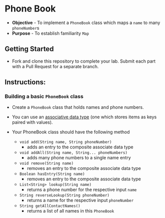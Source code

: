# Phone Book
* **Objective** - To implement a `PhoneBook` class which maps a `name` to many `phoneNumber`s
* **Purpose** - To establish familiarity `Map`

## Getting Started
* Fork and clone this repository to complete your lab. Submit each part with a Pull Request for a separate branch.

## Instructions:

### Building a basic `PhoneBook` class
* Create a `PhoneBook` class that holds names and phone numbers.
* You can use an [associative data type](https://en.wikipedia.org/wiki/Associative_array) (one which stores items as keys paired with values).

* Your PhoneBook class should have the following method
	* `void add(String name, String phoneNumber)`
		* adds an entry to the composite associate data type
	* `void addAll(String name, String... phoneNumbers)`
		* adds many phone numbers to a single name entry
	* `void remove(String name)`
		* removes an entry to the composite associate data type
	* `Boolean hasEntry(String name)`
		* removes an entry to the composite associate data type		
	* `List<String> lookup(String name)`
		* returns a phone number for the respective input `name`
	* `String reverseLookup(String phoneNumber)`
		* returns a name for the respective input `phoneNumber`
	* `String getAllContactNames()`
		* returns a list of all names in this `PhoneBook`